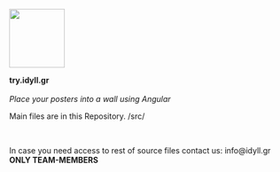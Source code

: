 <p><img alt="" src="https://cdn.freebiesupply.com/logos/large/2x/angular-icon-1-logo-svg-vector.svg" style="height:106px; width:100px" /></p>
<b>try.idyll.gr</b>
<br>
<br>
<i>Place your posters into a wall using Angular</i>
<p>Main files are in this Repository. /src/  </p> <br>
<p>In case you need access to rest of source files contact us: info@idyll.gr <b>ONLY TEAM-MEMBERS</b></p>
